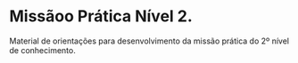# Missãoo Prática Nível 2.
Material de orientações para desenvolvimento da missão prática do 2º nível de conhecimento.
